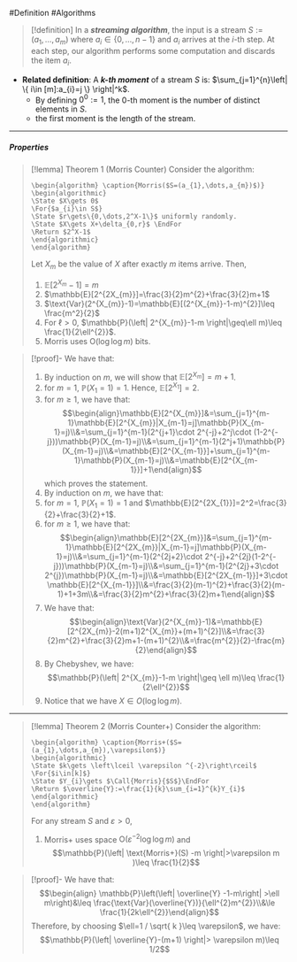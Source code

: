 #Definition #Algorithms 

> [!definition]
> In a ***streaming algorithm***, the input is a stream $S:=(a_{1},\dots,a_{m})$ where $a_{i}\in\{0,\dots,n-1\}$ and $a_{i}$ arrives at the $i$-th step. At each step, our algorithm performs some computation and discards the item $a_{i}$.

- **Related definition**: A ***$k$-th moment*** of a stream $S$ is: $\sum_{j=1}^{n}\left| \{ i\in [m]:a_{i}=j \} \right|^k$.
	- By defining $0^0:=1$, the $0$-th moment is the number of distinct elements in $S$.
	- the first moment is the length of the stream.

---
##### Properties
> [!lemma] Theorem 1 (Morris Counter)
> Consider the algorithm: 
>    ```pseudo
>    \begin{algorithm} \caption{Morris($S=(a_{1},\dots,a_{m})$)} 
>    \begin{algorithmic}
>    \State $X\gets 0$
>    \For{$a_{i}\in S$}
>    \State $r\gets\{0,\dots,2^X-1\}$ uniformly randomly.
>    \State $X\gets X+\delta_{0,r}$ \EndFor
>	\Return $2^X-1$
>    \end{algorithmic}
>    \end{algorithm}
>    ```
>    Let $X_{m}$ be the value of $X$ after exactly $m$ items arrive. Then,
>    1. $\mathbb{E}[2^{X_{m}}-1]=m$
>    2. $\mathbb{E}[2^{2X_{m}}]=\frac{3}{2}m^{2}+\frac{3}{2}m+1$
>    3. $\text{Var}(2^{X_{m}}-1)=\mathbb{E}[(2^{X_{m}}-1-m)^{2}]\leq \frac{m^2}{2}$
>    4. For $\ell>0$, $\mathbb{P}(\left| 2^{X_{m}}-1-m \right|\geq\ell m)\leq \frac{1}{2\ell^{2}}$.
>    5. $\text{Morris}$ uses $\text{O}(\log \log m)$ bits. 

> [!proof]-
> We have that:
> 1. By induction on $m$, we will show that $\mathbb{E}[2^{X_{m}}]=m+1$. 
> 	1. for $m=1$, $\mathbb{P}(X_{1}=1)=1$. Hence, $\mathbb{E}[2^{X_{1}}]=2.$
> 	2. for $m\geq 1$, we have that: $$\begin{align}\mathbb{E}[2^{X_{m}}]&=\sum_{j=1}^{m-1}\mathbb{E}[2^{X_{m}}|X_{m-1}=j]\mathbb{P}(X_{m-1}=j)\\&=\sum_{j=1}^{m-1}(2^{j+1}\cdot 2^{-j}+2^j\cdot (1-2^{-j}))\mathbb{P}(X_{m-1}=j)\\&=\sum_{j=1}^{m-1}(2^j+1)\mathbb{P}(X_{m-1}=j)\\&=\mathbb{E}[2^{X_{m-1}}]+\sum_{j=1}^{m-1}\mathbb{P}(X_{m-1}=j)\\&=\mathbb{E}[2^{X_{m-1}}]+1\end{align}$$which proves the statement.
> 2. By induction on $m$, we have that:
> 	1. for $m=1$, $\mathbb{P}(X_{1}=1)=1$ and $\mathbb{E}[2^{2X_{1}}]=2^2=\frac{3}{2}+\frac{3}{2}+1$.
> 	2. for $m\geq 1$, we have that: $$\begin{align}\mathbb{E}[2^{2X_{m}}]&=\sum_{j=1}^{m-1}\mathbb{E}[2^{2X_{m}}|X_{m-1}=j]\mathbb{P}(X_{m-1}=j)\\&=\sum_{j=1}^{m-1}(2^{2j+2}\cdot 2^{-j}+2^{2j}(1-2^{-j}))\mathbb{P}(X_{m-1}=j)\\&=\sum_{j=1}^{m-1}(2^{2j}+3\cdot 2^{j})\mathbb{P}(X_{m-1}=j)\\&=\mathbb{E}[2^{2X_{m-1}}]+3\cdot \mathbb{E}[2^{X_{m-1}}]\\&=\frac{3}{2}(m-1)^{2}+\frac{3}{2}(m-1)+1+3m\\&=\frac{3}{2}m^{2}+\frac{3}{2}m+1\end{align}$$
> 3. We have that: $$\begin{align}\text{Var}(2^{X_{m}}-1)&=\mathbb{E}[2^{2X_{m}}-2(m+1)2^{X_{m}}+(m+1)^{2}]\\&=\frac{3}{2}m^{2}+\frac{3}{2}m+1-(m+1)^{2}\\&=\frac{m^{2}}{2}-\frac{m}{2}\end{align}$$
> 4. By Chebyshev, we have:$$\mathbb{P}(\left| 2^{X_{m}}-1-m \right|\geq \ell m)\leq \frac{1}{2\ell^{2}}$$
> 5. Notice that we have $X\in O(\log\log m)$.
---
> [!lemma] Theorem 2 (Morris Counter+)
> Consider the algorithm: 
>    ```pseudo
>    \begin{algorithm} \caption{Morris+($S=(a_{1},\dots,a_{m}),\varepsilon$)} 
>    \begin{algorithmic}
>    \State $k\gets \left\lceil \varepsilon ^{-2}\right\rceil$
>    \For{$i\in[k]$}
>    \State $Y_{i}\gets $\Call{Morris}{$S$}\EndFor
>    \Return $\overline{Y}:=\frac{1}{k}\sum_{i=1}^{k}Y_{i}$
>    \end{algorithmic}
>    \end{algorithm}
>    ```
>    For any stream $S$ and $\varepsilon>0$, 
>    1. $\text{Morris+}$ uses space $\text{O}(\varepsilon^{-2}\log \log m)$ and $$\mathbb{P}(\left| \text{Morris+}(S) -m \right|>\varepsilon m )\leq \frac{1}{2}$$

> [!proof]-
> We have that: $$\begin{align} \mathbb{P}\left(\left| \overline{Y} -1-m\right| >\ell m\right)&\leq \frac{\text{Var}(\overline{Y})}{\ell^{2}m^{2}}\\&\le \frac{1}{2k\ell^{2}}\end{align}$$Therefore, by choosing $\ell=1 / \sqrt{ k }\leq \varepsilon$, we have: $$\mathbb{P}(\left| \overline{Y}-(m+1) \right|> \varepsilon m)\leq 1/2$$